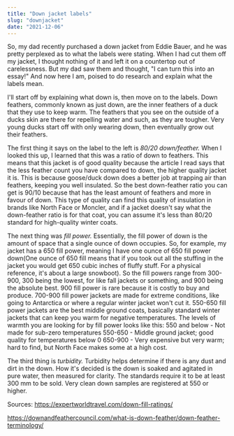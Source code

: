 ```yaml
---
title: "Down jacket labels"
slug: "downjacket"
date: "2021-12-06"
---
```


So, my dad recently purchased a down jacket from Eddie Bauer, and he was pretty perplexed as to what the labels were stating. When I had cut them off my jacket, I thought nothing of it and left it on a countertop out of carelessness. But my dad saw them and thought, "I can turn this into an essay!" And now here I am, poised to do research and explain what the labels mean.

I'll start off by explaining what down is, then move on to the labels. Down feathers, commonly known as just down, are the inner feathers of a duck that they use to keep warm. The feathers that you see on the outside of a ducks skin are there for repelling water and such, as they are tougher. Very young ducks start off with only wearing down, then eventually grow out their feathers.

The first thing it says on the label to the left is _80/20 down/feather._ When I looked this up, I learned that this was a ratio of down to feathers. This means that this jacket is of good quality because the article I read says that the less feather count you have compared to down, the higher quality jacket it is. This is because goose/duck down does a better job at trapping air than feathers, keeping you well insulated. So the best down-feather ratio you can get is 90/10 because that has the least amount of feathers and more in favour of down. This type of quality can find this quality of insulation in brands like North Face or Moncler, and if a jacket doesn't say what the down-feather ratio is for that coat, you can assume it's less than 80/20 standard for high-quality winter coats.

The next thing was _fill power._ Essentially, the fill power of down is the amount of space that a single ounce of down occupies. So, for example, my jacket has a 650 fill power, meaning I have one ounce of 650 fill power down(One ounce of 650 fill means that if you took out all the stuffing in the jacket you would get 650 cubic inches of fluffy stuff. For a physical reference, it's about a large snowboot). So the fill powers range from 300-900, 300 being the lowest, for like fall jackets or something, and 900 being the absolute best. 900 fill power is rare because it is costly to buy and produce. 700-900 fill power jackets are made for extreme conditions, like going to Antarctica or where a regular winter jacket won't cut it. 550-650 fill power jackets are the best middle ground coats, basically standard winter jackets that can keep you warm for negative temperatures. The levels of warmth you are looking for by fill power looks like this: 
550 and below - Not made for sub-zero temperatures
550-650 - Middle ground jacket; good quality for temperatures below 0
650-900 - Very expensive but very warm; hard to find, but North Face makes some at a high cost.

The third thing is _turbidity._ Turbidity helps determine if there is any dust and dirt in the down. How it's decided is the down is soaked and agitated in pure water, then measured for clarity. The standards require it to be at least 300 mm to be sold. Very clean down samples are registered at 550 or higher. 

Sources:
https://expertworldtravel.com/down-fill-ratings/
 
https://downandfeathercouncil.com/what-is-down-feather/down-feather-terminology/



